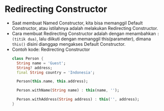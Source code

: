 # Redirecting Constructor
* Saat membuat Named Constructor, kita bisa memanggil Default Constructor, atau istilahnya adalah melakukan Redirecting Constructor.
* Cara membuat Redirecting Constructor adalah dengan menambahkan ``` :(titik dua) ```, lalu diikuti dengan memanggil this(parameter), dimana ``` this() ``` disini dianggap mengakses Default Constructor.
* Contoh kode: Redirecting Constructor
  ```dart
  class Person {
    String name = 'Guest';
    String? address;
    final String country = 'Indonesia';

    Person(this.name, this.address);

    Person.withName(String name) : this(name, '');

    Person.withAddress(String address) : this('', address);
  }
  ```